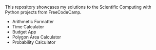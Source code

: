 This repository showcases my solutions to the Scientific Computing with Python projects from FreeCodeCamp.

- Arithmetic Formatter
- Time Calculator
- Budget App
- Polygon Area Calculator
- Probability Calculator


